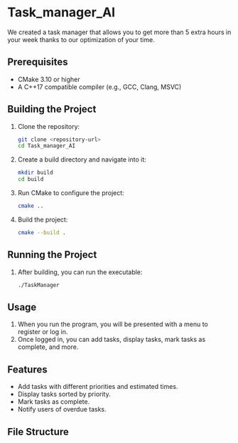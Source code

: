 # Task_manager_AI

We created a task manager that allows you to get more than 5 extra hours in your week thanks to our optimization of your time.

## Prerequisites

- CMake 3.10 or higher
- A C++17 compatible compiler (e.g., GCC, Clang, MSVC)

## Building the Project

1. Clone the repository:
    ```sh
    git clone <repository-url>
    cd Task_manager_AI
    ```

2. Create a build directory and navigate into it:
    ```sh
    mkdir build
    cd build
    ```

3. Run CMake to configure the project:
    ```sh
    cmake ..
    ```

4. Build the project:
    ```sh
    cmake --build .
    ```

## Running the Project

1. After building, you can run the executable:
    ```sh
    ./TaskManager
    ```

## Usage

1. When you run the program, you will be presented with a menu to register or log in.
2. Once logged in, you can add tasks, display tasks, mark tasks as complete, and more.

## Features

- Add tasks with different priorities and estimated times.
- Display tasks sorted by priority.
- Mark tasks as complete.
- Notify users of overdue tasks.

## File Structure
